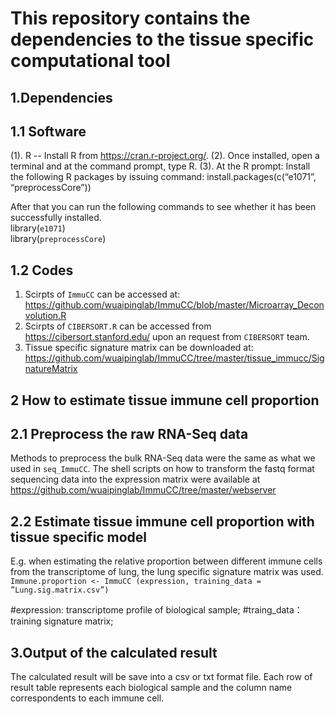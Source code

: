 This repository contains the dependencies to the tissue specific computational tool
=============

1.Dependencies
--------------
1.1 Software
---------
 (1).	R -- Install R from https://cran.r-project.org/.
 (2).	Once installed, open a terminal and at the command prompt, type R.
 (3).	At the R prompt: Install the following R packages by issuing command:
 install.packages(c(“e1071”, “preprocessCore”))  

After that you can run the following commands to see whether it has been successfully installed.                       
 library(`e1071`)        
 library(`preprocessCore`) 
 
1.2 Codes
----------------
1.	Scirpts of `ImmuCC` can be accessed at: https://github.com/wuaipinglab/ImmuCC/blob/master/Microarray_Deconvolution.R
2.	Scirpts of `CIBERSORT.R` can be accessed from https://cibersort.stanford.edu/ upon an request from `CIBERSORT` team.
3.	Tissue specific signature matrix can be downloaded at: https://github.com/wuaipinglab/ImmuCC/tree/master/tissue_immucc/SignatureMatrix


2 How to estimate tissue immune cell proportion
---------------------------------------------
2.1 Preprocess the raw RNA-Seq data
------------------------------------
Methods to preprocess the bulk RNA-Seq data were the same as what we used in `seq_ImmuCC`. The shell scripts on how to transform the fastq format sequencing data into the expression matrix were available at https://github.com/wuaipinglab/ImmuCC/tree/master/webserver

2.2 Estimate tissue immune cell proportion with tissue specific model
------------------------------------------------------------------------------
E.g. when estimating the relative proportion between different immune cells from the transcriptome of lung, the lung specific signature matrix was used.
`Immune.proportion <- ImmuCC (expression, training_data = ”Lung.sig.matrix.csv”)`

#expression: transcriptome profile of biological sample;
#traing_data： training signature matrix;


3.Output of the calculated result
--------
The calculated result will be save into a csv or txt format file. Each row of result table represents each biological sample and the column name correspondents to each immune cell. 
